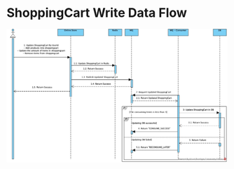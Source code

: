 # ShoppingCart Write Data Flow

![Shopping Cart Write Data Flow](<../../.gitbook/assets/Data Flow - ShoppingCart Write Flow.jpg>)
